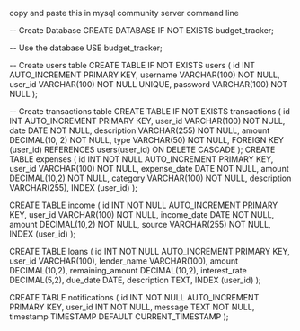 copy and paste this in mysql community server command line

-- Create Database
CREATE DATABASE IF NOT EXISTS budget_tracker;

-- Use the database
USE budget_tracker;

-- Create users table
CREATE TABLE IF NOT EXISTS users (
id INT AUTO_INCREMENT PRIMARY KEY,
username VARCHAR(100) NOT NULL,
user_id VARCHAR(100) NOT NULL UNIQUE,
password VARCHAR(100) NOT NULL
);

-- Create transactions table
CREATE TABLE IF NOT EXISTS transactions (
id INT AUTO_INCREMENT PRIMARY KEY,
user_id VARCHAR(100) NOT NULL,
date DATE NOT NULL,
description VARCHAR(255) NOT NULL,
amount DECIMAL(10, 2) NOT NULL,
type VARCHAR(50) NOT NULL,
FOREIGN KEY (user_id) REFERENCES users(user_id) ON DELETE CASCADE
);
CREATE TABLE expenses (
id INT NOT NULL AUTO_INCREMENT PRIMARY KEY,
user_id VARCHAR(100) NOT NULL,
expense_date DATE NOT NULL,
amount DECIMAL(10,2) NOT NULL,
category VARCHAR(100) NOT NULL,
description VARCHAR(255),
INDEX (user_id)
);

CREATE TABLE income (
id INT NOT NULL AUTO_INCREMENT PRIMARY KEY,
user_id VARCHAR(100) NOT NULL,
income_date DATE NOT NULL,
amount DECIMAL(10,2) NOT NULL,
source VARCHAR(255) NOT NULL,
INDEX (user_id)
);

CREATE TABLE loans (
id INT NOT NULL AUTO_INCREMENT PRIMARY KEY,
user_id VARCHAR(100),
lender_name VARCHAR(100),
amount DECIMAL(10,2),
remaining_amount DECIMAL(10,2),
interest_rate DECIMAL(5,2),
due_date DATE,
description TEXT,
INDEX (user_id)
);

CREATE TABLE notifications (
id INT NOT NULL AUTO_INCREMENT PRIMARY KEY,
user_id INT NOT NULL,
message TEXT NOT NULL,
timestamp TIMESTAMP DEFAULT CURRENT_TIMESTAMP
);
